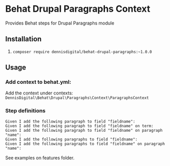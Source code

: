# Behat Drupal Paragraphs Context

Provides Behat steps for Drupal Paragraphs module

## Installation
1. `composer require dennisdigital/behat-drupal-paragraphs:~1.0.0`

## Usage

### Add context to behat.yml:
Add the context under contexts: `DennisDigital\Behat\Drupal\Paragraphs\Context\ParagraphsContext`

### Step definitions

```gherkin
Given I add the following paragraph to field "fieldname":
Given I add the following paragraph to field "fieldname" on term:
Given I add the following paragraph to field "fieldname" on paragraph "name":
Given I add the following paragraphs to field "fieldname":
Given I add the following paragraphs to field "fieldname" on paragraph "name":
```

See examples on features folder.
